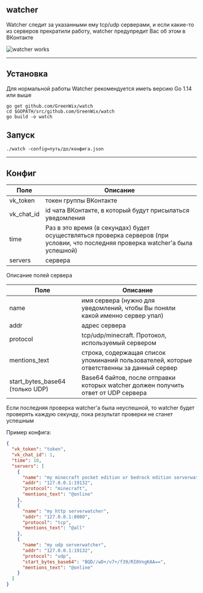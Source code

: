 ## watcher

Watcher следит за указанными ему tcp/udp серверами, и если какие-то из серверов прекратили работу, watcher предупредит Вас об этом в ВКонтакте

![watcher works](https://sun1-95.userapi.com/EeKVmoN8KkpstL0xCDJ0iHr68BjGaOVoFSvI1Q/rRLlzTQUsOA.jpg)

---

## Установка

Для нормальной работы Watcher рекомендуется иметь версию Go 1.14 или выше

```shell script
go get github.com/GreenWix/watch
cd $GOPATH/src/github.com/GreenWix/watch
go build -o watch
```

## Запуск

```shell script
./watch -config=путь/до/конфига.json
```

---

## Конфиг

Поле | Описание
------------ | -------------
vk_token | токен группы ВКонтакте
vk_chat_id | id чата ВКонтакте, в который будут присылаться уведомления
time | Раз в это время (в секундах) будет осуществляться проверка серверов (при условии, что последняя проверка watcher'a была успешной)
servers | сервера

Описание полей сервера

Поле | Описание
------------ | -------------
name | имя сервера (нужно для уведомлений, чтобы Вы поняли какой именно сервер упал)
addr | адрес сервера 
protocol | tcp/udp/minecraft. Протокол, используемый сервером
mentions_text | строка, содержащая список упоминаний пользователей, которые ответственны за данный сервер
start_bytes_base64 (только UDP) | Base64 байтов, после отправки которых watcher должен получить ответ от UDP сервера

Если последняя проверка watcher'а была неуспешной, то watcher будет проверять каждую секунду, пока результат проверки не станет успешным

Пример конфига:
```json
{
  "vk_token": "token",
  "vk_chat_id": 1,
  "time": 10,
  "servers": [
    {
      "name": "my minecraft pocket edition or bedrock edition serverwatcher",
      "addr": "127.0.0.1:19132",
      "protocol": "minecraft",
      "mentions_text": "@online"
    },
    {
      "name": "my http serverwatcher",
      "addr": "127.0.0.1:8080",
      "protocol": "tcp",
      "mentions_text": "@all"
    },
    {
      "name": "my udp serverwatcher",
      "addr": "127.0.0.1:19132",
      "protocol": "udp",
      "start_bytes_base64": "BQD//wD+/v7+/f39/RI0VngKAA==",
      "mentions_text": "@online"
    }
  ]
}
```

